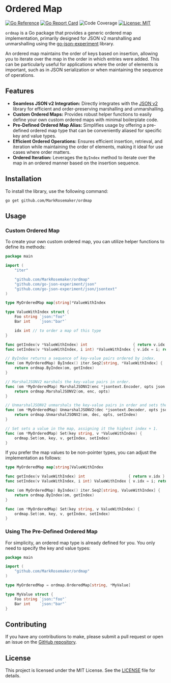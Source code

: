 # Ordered Map
[![Go Reference](https://pkg.go.dev/badge/github.com/MarkRosemaker/ordmap.svg)](https://pkg.go.dev/github.com/MarkRosemaker/ordmap)
[![Go Report Card](https://goreportcard.com/badge/github.com/MarkRosemaker/ordmap)](https://goreportcard.com/report/github.com/MarkRosemaker/ordmap)
![Code Coverage](https://img.shields.io/badge/coverage-98.3%25-brightgreen)
[![License: **MIT**](https://img.shields.io/badge/License-MIT-yellow.svg)](./LICENSE)

`ordmap` is a Go package that provides a generic ordered map implementation, primarily designed for JSON v2 marshalling and unmarshalling using the [go-json-experiment](https://github.com/go-json-experiment/json) library.

An ordered map maintains the order of keys based on insertion, allowing you to iterate over the map in the order in which entries were added. This can be particularly useful for applications where the order of elements is important, such as in JSON serialization or when maintaining the sequence of operations.

## Features

- **Seamless JSON v2 Integration:** Directly integrates with the [JSON v2](https://github.com/go-json-experiment/json) library for efficient and order-preserving marshalling and unmarshalling.
- **Custom Ordered Maps:** Provides robust helper functions to easily define your own custom ordered maps with minimal boilerplate code.
- **Pre-Defined Ordered Map Alias:** Simplifies usage by offering a pre-defined ordered map type that can be conveniently aliased for specific key and value types.
- **Efficient Ordered Operations:** Ensures efficient insertion, retrieval, and iteration while maintaining the order of elements, making it ideal for use cases where order matters.
- **Ordered Iteration:** Leverages the `ByIndex` method to iterate over the map in an ordered manner based on the insertion sequence.

## Installation

To install the library, use the following command:

```shell
go get github.com/MarkRosemaker/ordmap
```

## Usage

### Custom Ordered Map

To create your own custom ordered map, you can utilize helper functions to define its methods:

```go
package main

import (
	"iter"

	"github.com/MarkRosemaker/ordmap"
	"github.com/go-json-experiment/json"
	"github.com/go-json-experiment/json/jsontext"
)

type MyOrderedMap map[string]*ValueWithIndex

type ValueWithIndex struct {
	Foo string `json:"foo"`
	Bar int    `json:"bar"`

	idx int // to order a map of this type
}

func getIndex(v *ValueWithIndex) int                    { return v.idx }
func setIndex(v *ValueWithIndex, i int) *ValueWithIndex { v.idx = i; return v }

// ByIndex returns a sequence of key-value pairs ordered by index.
func (om MyOrderedMap) ByIndex() iter.Seq2[string, *ValueWithIndex] {
	return ordmap.ByIndex(om, getIndex)
}

// MarshalJSONV2 marshals the key-value pairs in order.
func (om *MyOrderedMap) MarshalJSONV2(enc *jsontext.Encoder, opts json.Options) error {
	return ordmap.MarshalJSONV2(om, enc, opts)
}

// UnmarshalJSONV2 unmarshals the key-value pairs in order and sets the indices.
func (om *MyOrderedMap) UnmarshalJSONV2(dec *jsontext.Decoder, opts json.Options) error {
	return ordmap.UnmarshalJSONV2(om, dec, opts, setIndex)
}

// Set sets a value in the map, assigning it the highest index + 1.
func (om *MyOrderedMap) Set(key string, v *ValueWithIndex) {
	ordmap.Set(om, key, v, getIndex, setIndex)
}
```

If you prefer the map values to be non-pointer types, you can adjust the implementation as follows:

```go
type MyOrderedMap map[string]ValueWithIndex

func getIndex(v ValueWithIndex) int                   { return v.idx }
func setIndex(v ValueWithIndex, i int) ValueWithIndex { v.idx = i; return v }

func (om MyOrderedMap) ByIndex() iter.Seq2[string, ValueWithIndex] {
	return ordmap.ByIndex(om, getIndex)
}

func (om *MyOrderedMap) Set(key string, v ValueWithIndex) {
	ordmap.Set(om, key, v, getIndex, setIndex)
}
```

### Using The Pre-Defined Ordered Map

For simplicity, an ordered map type is already defined for you. You only need to specify the key and value types:

```go
package main

import (
	"github.com/MarkRosemaker/ordmap"
)

type MyOrderedMap = ordmap.OrderedMap[string, *MyValue]

type MyValue struct {
	Foo string `json:"foo"`
	Bar int    `json:"bar"`
}
```

## Contributing

If you have any contributions to make, please submit a pull request or open an issue on the [GitHub repository](https://github.com/MarkRosemaker/ordmap).

## License

This project is licensed under the MIT License. See the [LICENSE](./LICENSE) file for details.
